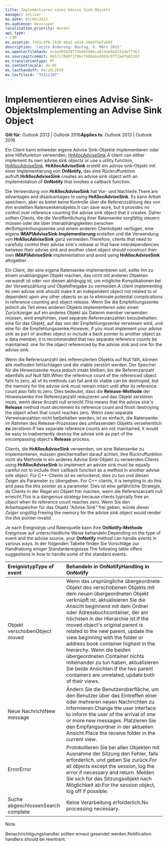 ```yaml
---
title: Implementieren eines Advise Sink-Objekts
manager: soliver
ms.date: 03/09/2015
ms.audience: Developer
localization_priority: Normal
api_type:
- COM
ms.assetid: 7461c4f6-7030-4ba2-ada4-26ebfbbfa001
description: 'Letzte Änderung: Montag, 9. März 2015'
ms.openlocfilehash: ecaad65d28f74b843b86ca82dab9a833ade77363
ms.sourcegitcommit: 8657170d071f9bcf680aba50b9c07f2a4fb82283
ms.translationtype: MT
ms.contentlocale: de-DE
ms.lasthandoff: 04/28/2019
ms.locfileid: "33412107"
---
```

# <a name="implementing-an-advise-sink-object"></a><span data-ttu-id="df4da-103">Implementieren eines Advise Sink-Objekts</span><span class="sxs-lookup"><span data-stu-id="df4da-103">Implementing an Advise Sink Object</span></span>

  
  
<span data-ttu-id="df4da-104">**Gilt für**: Outlook 2013 | Outlook 2016</span><span class="sxs-lookup"><span data-stu-id="df4da-104">**Applies to**: Outlook 2013 | Outlook 2016</span></span> 
  
<span data-ttu-id="df4da-105">Ein Client kann entweder eigene Advise Sink-Objekte implementieren oder eine Hilfsfunktion verwenden, [HrAllocAdviseSink](hrallocadvisesink.md).</span><span class="sxs-lookup"><span data-stu-id="df4da-105">A client can either implement its own advise sink objects or use a utility function, [HrAllocAdviseSink](hrallocadvisesink.md).</span></span> <span data-ttu-id="df4da-106">**HrAllocAdviseSink** erstellt ein advise sink-Objekt mit einer Implementierung von **OnNotify,** das eine Rückruffunktion aufruft.</span><span class="sxs-lookup"><span data-stu-id="df4da-106">**HrAllocAdviseSink** creates an advise sink object with an implementation of **OnNotify** that invokes a callback function.</span></span> 
  
<span data-ttu-id="df4da-107">Die Verwendung von **HrAllocAdviseSink** hat Vor- und Nachteile.</span><span class="sxs-lookup"><span data-stu-id="df4da-107">There are advantages and disadvantages to using **HrAllocAdviseSink**.</span></span> <span data-ttu-id="df4da-108">Es kann Arbeit speichern, aber es bietet keine Kontrolle über die Referenzzählung des von ihm erstellten Ratensenkenobjekts.</span><span class="sxs-lookup"><span data-stu-id="df4da-108">It can save work, but it provides no control over reference counting the advise sink object that it creates.</span></span> <span data-ttu-id="df4da-109">Daher sollten Clients, die die Veröffentlichung ihrer Ratensenke sorgfältig steuern müssen oder die über Interabhängigkeiten zwischen derEntsprechungssenke und einem anderen Clientobjekt verfügen, eine eigene **IMAPIAdviseSink-Implementierung** erstellen und die Verwendung von **HrAllocAdviseSink** ganz vermeiden.</span><span class="sxs-lookup"><span data-stu-id="df4da-109">Therefore, clients that need to carefully control their advise sink's release or that have interdependencies between their advise sink and another client object should construct their own **IMAPIAdviseSink** implementation and avoid using **HrAllocAdviseSink** altogether.</span></span> 
  
<span data-ttu-id="df4da-110">Ein Client, der eine eigene Ratensenke implementieren soll, sollte ihn zu einem unabhängigen Objekt machen, das nicht mit anderen Objekten verwandt ist oder von diesen abhängig ist, um mögliche Komplikationen bei der Verweiszählung und Objektfreigabe zu vermeiden.</span><span class="sxs-lookup"><span data-stu-id="df4da-110">A client implementing its own advise sink should make it an independent object not related to or dependent upon any other objects so as to eliminate potential complications in reference counting and object release.</span></span> <span data-ttu-id="df4da-111">Wenn Sie die Empfehlungssenke jedoch als Teil eines anderen Objekts implementieren oder einen Zurückzeiger auf ein anderes Objekt als Datenm member verwenden müssen, wird empfohlen, zwei separate Referenzanzahlen beizubehalten: eine für das Objekt, auf das von der Empfehlungssenke verwiesen wird, und eine für die Empfehlungssenke.</span><span class="sxs-lookup"><span data-stu-id="df4da-111">However, if you must implement your advise sink as part of another object or include a back pointer to another object as a data member, it is recommended that two separate reference counts be maintained: one for the object referenced by the advise sink and one for the advise sink.</span></span> 
  
<span data-ttu-id="df4da-112">Wenn die Referenzanzahl des referenzierten Objekts auf Null fällt, können alle methoden fehlschlagen und die vtable zerstört werden. Der Speicher für die Hinweissenke muss jedoch intakt bleiben, bis die Referenzanzahl ebenfalls auf Null fällt.</span><span class="sxs-lookup"><span data-stu-id="df4da-112">When the reference count of the referenced object falls to zero, all of its methods can fail and its vtable can be destroyed, but the memory for the advise sink must remain intact until after its reference count also falls to zero.</span></span> <span data-ttu-id="df4da-113">Dies bedeutet, dass die **Release-Methode** der Hinweissenke ihre Referenzanzahl reduzieren und das Objekt zerstören muss, wenn diese Anzahl null erreicht.</span><span class="sxs-lookup"><span data-stu-id="df4da-113">This means that the advise sink's **Release** method must decrement its reference count and finish destroying the object when that count reaches zero.</span></span> <span data-ttu-id="df4da-114">Wenn zwei separate Verweisanzahlen nicht beibehalten werden, ist es einfach, die Ratensenke im Rahmen des Release-Prozesses des umfassenden Objekts versehentlich **zu** zerstören.</span><span class="sxs-lookup"><span data-stu-id="df4da-114">If two separate reference counts are not maintained, it would be easy to inadvertently destroy the advise sink as part of the encompassing object's **Release** process.</span></span> 
  
<span data-ttu-id="df4da-115">Clients, die **HrAllocAdviseSink** verwenden, um eine Ratensenke zu implementieren, müssen gleichermaßen darauf achten, ihre Rückruffunktion nicht als Methode in ein anderes Advise Sink-Objekt zu verwenden.</span><span class="sxs-lookup"><span data-stu-id="df4da-115">Clients using **HrAllocAdviseSink** to implement an advise sink must be equally careful not to include their callback function as a method in another advise sink object.</span></span> <span data-ttu-id="df4da-116">Für C++-Clients ist es verlockend, dies zu tun und diesen Zeiger als Parameter zu übergeben. </span><span class="sxs-lookup"><span data-stu-id="df4da-116">For C++ clients, it is tempting to do this and pass the  _this_ pointer as a parameter.</span></span> <span data-ttu-id="df4da-117">Dies ist eine gefährliche Strategie, da Clients in der Regel ein Objekt frei machen, wenn die Referenzanzahl null erreicht.</span><span class="sxs-lookup"><span data-stu-id="df4da-117">This is a dangerous strategy because clients typically free an object when its reference count reaches zero.</span></span> <span data-ttu-id="df4da-118">Wenn Sie den Arbeitsspeicher für das Objekt "Advise Sink" frei geben, würde dieser _Zeiger ungültig._</span><span class="sxs-lookup"><span data-stu-id="df4da-118">Freeing the memory for the advise sink object would render the  _this_ pointer invalid.</span></span> 
  
<span data-ttu-id="df4da-119">Je nach Ereignistyp und Ratenquelle kann Ihre **OnNotify-Methode** Ereignisse auf unterschiedliche Weise behandeln.</span><span class="sxs-lookup"><span data-stu-id="df4da-119">Depending on the type of event and the advise source, your **OnNotify** method can handle events in various ways.</span></span> <span data-ttu-id="df4da-120">In der folgenden Tabelle finden Sie Vorschläge zur Handhabung einiger Standardereignisse.</span><span class="sxs-lookup"><span data-stu-id="df4da-120">The following table offers suggestions in how to handle some of the standard events.</span></span> 
  
|<span data-ttu-id="df4da-121">**Ereignistyp**</span><span class="sxs-lookup"><span data-stu-id="df4da-121">**Type of event**</span></span>|<span data-ttu-id="df4da-122">**Behandeln in OnNotify**</span><span class="sxs-lookup"><span data-stu-id="df4da-122">**Handling in OnNotify**</span></span>|
|:-----|:-----|
|<span data-ttu-id="df4da-123">Objekt verschoben</span><span class="sxs-lookup"><span data-stu-id="df4da-123">Object moved</span></span>  <br/> |<span data-ttu-id="df4da-124">Wenn das ursprüngliche übergeordnete Objekt des verschobenen Objekts mit dem neuen übergeordneten Objekt verknüpft ist, aktualisieren Sie die Ansicht beginnend mit dem Ordner oder Adressbuchcontainer, der am höchsten in der Hierarchie ist.</span><span class="sxs-lookup"><span data-stu-id="df4da-124">If the moved object's original parent is related to the new parent, update the view beginning with the folder or address book container highest in the hierarchy.</span></span> <span data-ttu-id="df4da-125">Wenn die beiden übergeordneten Container nichts miteinander zu tun haben, aktualisieren Sie beide Ansichten.</span><span class="sxs-lookup"><span data-stu-id="df4da-125">If the two parent containers are unrelated, update both of their views.</span></span>  <br/> |
|<span data-ttu-id="df4da-126">Neue Nachricht</span><span class="sxs-lookup"><span data-stu-id="df4da-126">New message</span></span>  <br/> |<span data-ttu-id="df4da-127">Ändern Sie die Benutzeroberfläche, um den Benutzer über das Eintreffen einer oder mehreren neuen Nachrichten zu informieren.</span><span class="sxs-lookup"><span data-stu-id="df4da-127">Change the user interface to inform the user of the arrival of one or more new messages.</span></span> <span data-ttu-id="df4da-128">Platzieren Sie den Empfangsordner in der aktuellen Ansicht.</span><span class="sxs-lookup"><span data-stu-id="df4da-128">Place the receive folder in the current view.</span></span>  <br/> |
|<span data-ttu-id="df4da-129">Error</span><span class="sxs-lookup"><span data-stu-id="df4da-129">Error</span></span>  <br/> |<span data-ttu-id="df4da-130">Protokollieren Sie bei allen Objekten mit Ausnahme der Sitzung den Fehler, falls erforderlich, und geben Sie zurück.</span><span class="sxs-lookup"><span data-stu-id="df4da-130">For all objects except the session, log the error if necessary and return.</span></span> <span data-ttu-id="df4da-131">Melden Sie sich für das Sitzungsobjekt nach Möglichkeit ab.</span><span class="sxs-lookup"><span data-stu-id="df4da-131">For the session object, log off if possible.</span></span>  <br/> |
|<span data-ttu-id="df4da-132">Suche abgeschlossen</span><span class="sxs-lookup"><span data-stu-id="df4da-132">Search complete</span></span>  <br/> |<span data-ttu-id="df4da-133">Keine Verarbeitung erforderlich.</span><span class="sxs-lookup"><span data-stu-id="df4da-133">No processing necessary.</span></span>  <br/> |
   
> [!NOTE]
> <span data-ttu-id="df4da-134">Benachrichtigungshandler sollten erneut gesendet werden.</span><span class="sxs-lookup"><span data-stu-id="df4da-134">Notification handlers should be reentrant.</span></span> 
  

